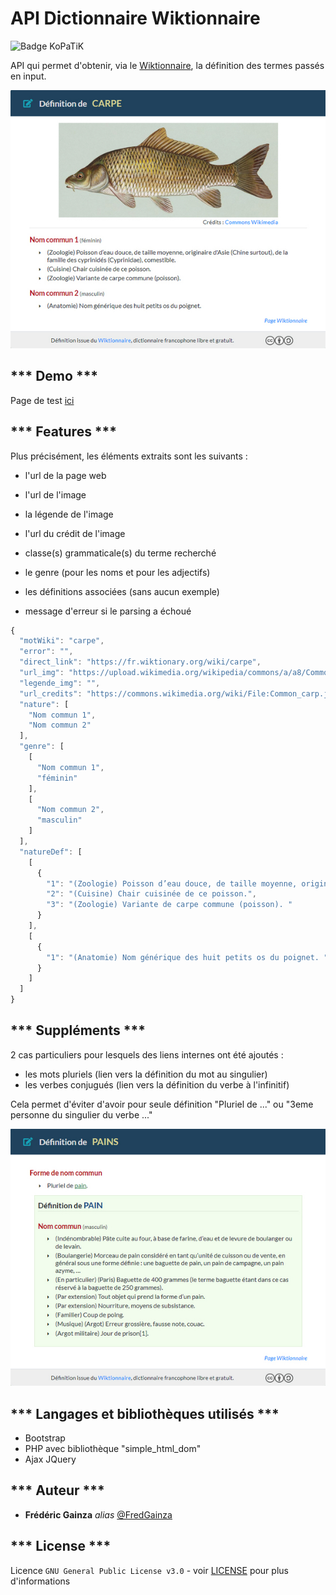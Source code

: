 # API Dictionnaire Wiktionnaire

![Badge KoPaTiK](https://img.shields.io/badge/KoPaTiK-Agency-blue "Badge KoPaTiK")

API qui permet d'obtenir, via le [Wiktionnaire](https://fr.wiktionary.org), la définition des termes passés en input.


![Exemple de définition](assets/img/exemple-def.jpg "Exemple de définition obtenue")  

## *** Demo ***

Page de test [ici](https://api-definition.fgainza.fr)  


## *** Features ***

Plus précisément, les éléments extraits sont les suivants :

* l'url de la page web
* l'url de l'image
* la légende de l'image
* l'url du crédit de l'image

* classe(s) grammaticale(s) du terme recherché
* le genre (pour les noms et pour les adjectifs)
* les définitions associées (sans aucun exemple)

* message d'erreur si le parsing a échoué

```javascript
{
  "motWiki": "carpe",
  "error": "",
  "direct_link": "https://fr.wiktionary.org/wiki/carpe",
  "url_img": "https://upload.wikimedia.org/wikipedia/commons/a/a8/Common_carp.jpg",
  "legende_img": "",
  "url_credits": "https://commons.wikimedia.org/wiki/File:Common_carp.jpg?uselang=fr",
  "nature": [
    "Nom commun 1",
    "Nom commun 2"
  ],
  "genre": [
    [
      "Nom commun 1",
      "féminin"
    ],
    [
      "Nom commun 2",
      "masculin"
    ]
  ],
  "natureDef": [
    [
      {
        "1": "(Zoologie) Poisson d’eau douce, de taille moyenne, originaire d'Asie (Chine surtout), de la famille des cyprinidés (Cyprinidae), comestible. ",
        "2": "(Cuisine) Chair cuisinée de ce poisson.",
        "3": "(Zoologie) Variante de carpe commune (poisson). "
      }
    ],
    [
      {
        "1": "(Anatomie) Nom générique des huit petits os du poignet. "
      }
    ]
  ]
}
```  


## *** Suppléments ***

2 cas particuliers pour lesquels des liens internes ont été ajoutés :

* les mots pluriels (lien vers la définition du mot au singulier)
* les verbes conjugués (lien vers la définition du verbe à l'infinitif)

Cela permet d'éviter d'avoir pour seule définition "Pluriel de ..." ou "3eme personne du singulier du verbe ..."


![Exemple de définition](assets/img/exemple-pluriel.jpg "Exemple de double définition")  



## *** Langages et bibliothèques utilisés ***

* Bootstrap
* PHP avec bibliothèque "simple_html_dom"
* Ajax JQuery   


## *** Auteur ***

* **Frédéric Gainza** _alias_ [@FredGainza](https://github.com/FredGainza)  


## *** License ***

Licence ``GNU General Public License v3.0`` - voir [LICENSE](LICENSE) pour plus d'informations